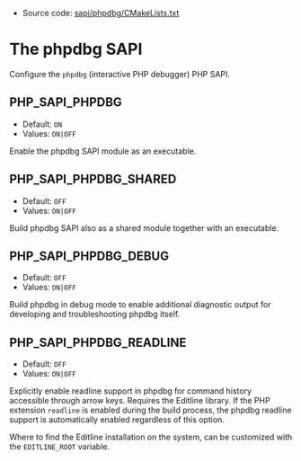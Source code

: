 <!-- This is auto-generated file. -->
* Source code: [sapi/phpdbg/CMakeLists.txt](https://github.com/petk/php-build-system/blob/master/cmake/sapi/phpdbg/CMakeLists.txt)

# The phpdbg SAPI

Configure the `phpdbg` (interactive PHP debugger) PHP SAPI.

## PHP_SAPI_PHPDBG

* Default: `ON`
* Values: `ON|OFF`

Enable the phpdbg SAPI module as an executable.

## PHP_SAPI_PHPDBG_SHARED

* Default: `OFF`
* Values: `ON|OFF`

Build phpdbg SAPI also as a shared module together with an executable.

## PHP_SAPI_PHPDBG_DEBUG

* Default: `OFF`
* Values: `ON|OFF`

Build phpdbg in debug mode to enable additional diagnostic output for developing
and troubleshooting phpdbg itself.

## PHP_SAPI_PHPDBG_READLINE

* Default: `OFF`
* Values: `ON|OFF`

Explicitly enable readline support in phpdbg for command history accessible
through arrow keys. Requires the Editline library. If the PHP extension
`readline` is enabled during the build process, the phpdbg readline support is
automatically enabled regardless of this option.

Where to find the Editline installation on the system, can be customized with
the `EDITLINE_ROOT` variable.
